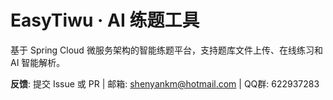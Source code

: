 # EasyTiwu · AI 练题工具

基于 Spring Cloud 微服务架构的智能练题平台，支持题库文件上传、在线练习和 AI 智能解析。

**反馈**: 提交 Issue 或 PR | 邮箱: shenyankm@hotmail.com | QQ群: 622937283